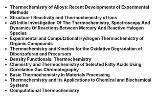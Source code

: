 <ul>
  
 <li><b><a target="_blank" href="https://github.com/manjunath5496/Thermochemistry-Books/blob/master/tch(1).pdf" style="text-decoration:none;">Thermochemistry of Alloys: Recent Developments of Experimental Methods</a></b></li>
  
<li><b><a target="_blank" href="https://github.com/manjunath5496/Thermochemistry-Books/blob/master/tch(2).pdf" style="text-decoration:none;">Structure / Reactivity and Thermochemistry of Ions</a></b></li>

<li><b><a target="_blank" href="https://github.com/manjunath5496/Thermochemistry-Books/blob/master/tch(3).pdf" style="text-decoration:none;">AB Initio Investigation Of The Thermochemistry, Spectroscopy And Dynamics Of Reactions Between Mercury And Reactive
Halogen Species</a></b></li>                         
  <li><b><a target="_blank" href="https://github.com/manjunath5496/Thermochemistry-Books/blob/master/tch(4).pdf" style="text-decoration:none;">Experimental and Computational Hydrogen Thermochemistry of Organic Compounds</a></b></li>  
     <li><b><a target="_blank" href="https://github.com/manjunath5496/Thermochemistry-Books/blob/master/tch(5).pdf" style="text-decoration:none;">Thermochemistry and Kinetics for the Oxidative Degradation of Dibenzofuran and Precursors</a></b></li>  
      <li><b><a target="_blank" href="https://github.com/manjunath5496/Thermochemistry-Books/blob/master/tch(6).pdf" style="text-decoration:none;">Density Functionals: Thermochemistry</a></b></li>  
  
  <li><b><a target="_blank" href="https://github.com/manjunath5496/Thermochemistry-Books/blob/master/tch(7).pdf" style="text-decoration:none;">Chemistry and Thermochemistry of Selected Fatty Acids Using Correlation Gas Chromatography</a></b></li>  

<li><b><a target="_blank" href="https://github.com/manjunath5496/Thermochemistry-Books/blob/master/tch(8).pdf" style="text-decoration:none;">Basic Thermochemistry in Materials Processing</a></b></li>  

 <li><b><a target="_blank" href="https://github.com/manjunath5496/Thermochemistry-Books/blob/master/tch(9).pdf" style="text-decoration:none;">Thermochemistry and Its Applications to Chemical and Biochemical Systems</a></b></li>  

<li><b><a target="_blank" href="https://github.com/manjunath5496/Thermochemistry-Books/blob/master/tch(10).pdf" style="text-decoration:none;">Computational Thermochemistry</a></b></li>  







</ul>
